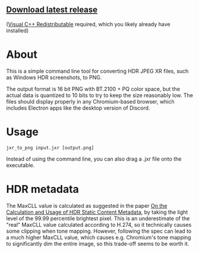 ## [Download latest release](https://github.com/ledoge/jxr_to_png/releases/latest/download/release.zip)
([Visual C++ Redistributable](https://aka.ms/vs/17/release/vc_redist.x64.exe) required, which you likely already have installed)

# About
This is a simple command line tool for converting HDR JPEG XR files, such as Windows HDR screenshots, to PNG.

The output format is 16 bit PNG with BT.2100 + PQ color space, but the actual data is quantized to 10 bits to try to keep the size reasonably low. The files should display properly in any Chromium-based browser, which includes Electron apps like the desktop version of Discord.

# Usage
```
jxr_to_png input.jxr [output.png]
```

Instead of using the command line, you can also drag a .jxr file onto the executable.

# HDR metadata
The MaxCLL value is calculated as suggested in the paper [On the Calculation and Usage of HDR Static Content Metadata](https://doi.org/10.5594/JMI.2021.3090176), by taking the light level of the 99.99 percentile brightest pixel. This is an underestimate of the "real" MaxCLL value calculated according to H.274, so it technically causes some clipping when tone mapping. However, following the spec can lead to a much higher MaxCLL value, which causes e.g. Chromium's tone mapping to significantly dim the entire image, so this trade-off seems to be worth it.
